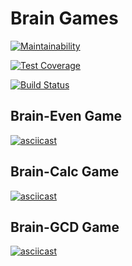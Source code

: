 # Brain Games

[![Maintainability](https://api.codeclimate.com/v1/badges/858a6f1ee8df0ba0e22e/maintainability)](https://codeclimate.com/github/wrodzko/frontend-project-lvl1/maintainability)

[![Test Coverage](https://api.codeclimate.com/v1/badges/858a6f1ee8df0ba0e22e/test_coverage)](https://codeclimate.com/github/wrodzko/frontend-project-lvl1/test_coverage)

[![Build Status](https://travis-ci.org/wrodzko/frontend-project-lvl1.svg?branch=master)](https://travis-ci.org/wrodzko/frontend-project-lvl1)

## Brain-Even Game

[![asciicast](https://asciinema.org/a/neNCUoNlgS7oo4LS3SPXLb68M.svg)](https://asciinema.org/a/neNCUoNlgS7oo4LS3SPXLb68M)

## Brain-Calc Game

[![asciicast](https://asciinema.org/a/XoTGkejhSAPpxKw9y3vo0Rqql.svg)](https://asciinema.org/a/XoTGkejhSAPpxKw9y3vo0Rqql)

## Brain-GCD Game

[![asciicast](https://asciinema.org/a/ntBMMtIV0jEB36FtOtahQQsBG.svg)](https://asciinema.org/a/ntBMMtIV0jEB36FtOtahQQsBG)